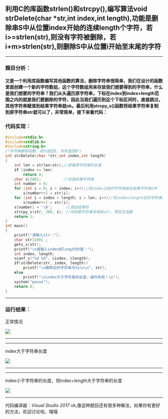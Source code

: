 ## 利用C的库函数strlen()和strcpy(),编写算法void strDelete(char *str,int index,int length),功能是删除串S中从位置index开始的连续length个字符，若i>=strlen(str),则没有字符被删除，若i+m>strlen(str),则删除S中从位置i开始至末尾的字符

------

### **题目分析：**

 

#### 又是一个利用库函数编写其他函数的算法，删除字符串很简单，我们在设计的函数里面创建一个新的字符数组，这个字符数组用来存放我们想要得到的字符串，什么是我们想要的字符串？我们从头遍历原字符串，下标在index到index+length范围之内的就是我们要删除的字符，因此当我们遍历到这个下标区间时，直接跳过，其他字符串赋值到结果字符串就ok。最后利用strcpy_s()函数将结果字符串复制到原字符串str就可以了，非常简单，接下来看代码：

 

### **代码实现：**

 

```c
#include<stdio.h>
#include<stdlib.h>
#include<string.h>
/*字符串删除函数，成功返回1，失败返回0*/
int strDelete(char *str,int index,int length)
{
    int len = strlen(str);//获取原字符串的长度
    if (index >= len)
        return 0;
    char s[200];          //存放结果字符串
    int number = 0;
    for (int i = 0; i < index; i++)//将index之前的字符串放在结果字符串s中
        s[number++] = str[i];
    for (int i = index + length; i < len; i++)//将index+length后的字符串放在结果字符串s中
        s[number++] = str[i];
    s[number] = '\0';      //添加结束符
    strcpy_s(str, 200, s); //将结果字符串复制给str，带回主函数
    return 1;
}
int main()
{
    printf("请输入str：");
    char str[200] ;
    gets_s(str);
    printf("\n请输入index和length的值：");
    int index, length;
    scanf_s("%d %d", &index, &length);
    if(strDelete(str, index, length))
        printf("\n删除后的字符串为%s\n\n", str);
    else
        printf("\nindex大于字符串的长度，操作失败！\n");
    system("pause");
    return 0;
}
```

 

------

### **运行结果：**



正常情况



![](https://cdn.jsdelivr.net/gh/Chaim16/images/datastructrue/4-17.1.png)

 


------

*******************************************************


 

index大于字符串长度



![](https://cdn.jsdelivr.net/gh/Chaim16/images/datastructrue/4-17.2.png)


**********************************************************************************

---



index小于字符串的长度，但index+length大于字符串的长度



![](https://cdn.jsdelivr.net/gh/Chaim16/images/datastructrue/4-17.3.png)

 


------

代码编译器：*Visual Studio 2017*
ok,像这种题目还有很多种解法，如果你有更好的方法，欢迎讨论哈，嘻嘻